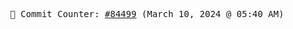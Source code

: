<p align="center">
    <samp>
        📮 Commit Counter: <a href="https://github.com/Javascript-void0/Javascript-void0/commits/main">#84499</a> (March 10, 2024 @ 05:40 AM)
    </samp>
</p>